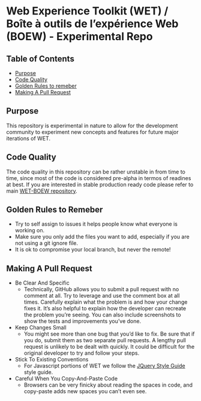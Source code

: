 # Web Experience Toolkit (WET) / Boîte à outils de l’expérience Web (BOEW) - Experimental Repo

## Table of Contents
* [Purpose](#purpose)
* [Code Quality](#code-quality)
* [Golden Rules to remeber](#golden-rules-to-remeber)
* [Making A Pull Request](#making-a-pull-request)

## Purpose
This repository is experimental in nature to allow for the development community to experiment new concepts and features for future major iterations of WET.

## Code Quality
The code quality in this repository can be rather unstable in from time to time, since most of the code is considered pre-alpha in termos of readines at best. If you are interested in stable production ready code please refer to main [WET-BOEW repository](https://github.com/wet-boew/wet-boew).

## Golden Rules to Remeber
* Try to self assign to issues it helps people know what everyone is working on.
* Make sure you only add the files you want to add, especially if you are not using a git ignore file.
* It is ok to compromise your local branch, but never the remote!

## Making A Pull Request
* Be Clear And Specific
	- Technically, GitHub allows you to submit a pull request with no comment at all. Try to leverage and use the comment box at all times. Carefully explain what the problem is and how your change fixes it. It’s also helpful to explain how the developer can recreate the problem you’re seeing. You can also include screenshots to show the tests and improvements you’ve done.
* Keep Changes Small
	- You might see more than one bug that you’d like to fix. Be sure that if you do, submit them as two separate pull requests. A lengthy pull request is unlikely to be dealt with quickly. It could be difficult for the original developer to try and follow your steps.
* Stick To Existing Conventions
	- For Javascript portions of WET we follow the  [ JQuery Style Guide ](https://contribute.jquery.org/style-guide/js/) style guide.
* Careful When You Copy-And-Paste Code
	 - Browsers can be very finicky about reading the spaces in code, and copy-paste adds new spaces you can’t even see.

